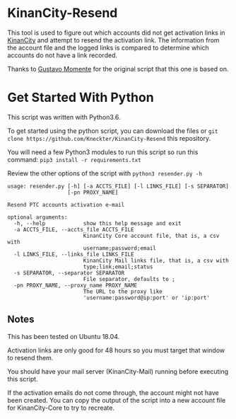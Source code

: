 # KinanCity-Resend

This tool is used to figure out which accounts did not get activation links in [KinanCity](https://github.com/drallieiv/KinanCity) and attempt to resend the activation link.
The information from the account file and the logged links is compared to determine which accounts do not have a link recorded.

Thanks to [Gustavo Momente](https://github.com/gustavo-momente/KinanCity/blob/gm-resend-activation-email/KinanCity-extras/resender.py) for the original script that this one is based on.

# Get Started With Python
This script was written with Python3.6.

To get started using the python script, you can download the files or `git clone https://github.com/Kneckter/KinanCity-Resend` this repository.

You will need a few Python3 modules to run this script so run this command: `pip3 install -r requirements.txt`

Review the other options of the script with `python3 resender.py -h`

```
usage: resender.py [-h] [-a ACCTS_FILE] [-l LINKS_FILE] [-s SEPARATOR]
                   [-pn PROXY_NAME]

Resend PTC accounts activation e-mail

optional arguments:
  -h, --help            show this help message and exit
  -a ACCTS_FILE, --accts_file ACCTS_FILE
                        KinanCity Core account file, that is, a csv with
                        username;password;email
  -l LINKS_FILE, --links_file LINKS_FILE
                        KinanCity Mail links file, that is, a csv with
                        type;link;email;status
  -s SEPARATOR, --separator SEPARATOR
                        File separator, defaults to ;
  -pn PROXY_NAME, --proxy_name PROXY_NAME
                        The URL to the proxy like
                        'username:password@ip:port' or 'ip:port'
```

## Notes
This has been tested on Ubuntu 18.04. 

Activation links are only good for 48 hours so you must target that window to resend them.

You should have your mail server (KinanCity-Mail) running before executing this script.

If the activation emails do not come through, the account might not have been created. You can copy the output of the script into a new account file for KinanCity-Core to try to recreate.
